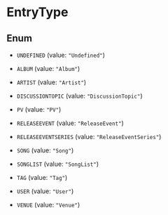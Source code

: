 

# EntryType

## Enum


* `UNDEFINED` (value: `"Undefined"`)

* `ALBUM` (value: `"Album"`)

* `ARTIST` (value: `"Artist"`)

* `DISCUSSIONTOPIC` (value: `"DiscussionTopic"`)

* `PV` (value: `"PV"`)

* `RELEASEEVENT` (value: `"ReleaseEvent"`)

* `RELEASEEVENTSERIES` (value: `"ReleaseEventSeries"`)

* `SONG` (value: `"Song"`)

* `SONGLIST` (value: `"SongList"`)

* `TAG` (value: `"Tag"`)

* `USER` (value: `"User"`)

* `VENUE` (value: `"Venue"`)



